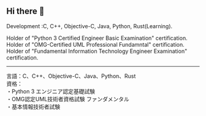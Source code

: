 ## Hi there 👋

Development :C, C++, Objective-C, Java, Python, Rust(Learning).  

Holder of "Python 3 Certified Engineer Basic Examination" certification.  
Holder of "OMG-Certified UML Professional Fundamntal" certification.  
Holder of "Fundamental Information Technology Engineer Examination" certification.  

---

言語：C、C++、Objective-C、Java、Python、Rust  
資格：  
・Python 3 エンジニア認定基礎試験  
・OMG認定UML技術者資格試験 ファンダメンタル  
・基本情報技術者試験  

<!--
**KONDOU-Kazumasa/KONDOU-Kazumasa** is a ✨ _special_ ✨ repository because its `README.md` (this file) appears on your GitHub profile.

Here are some ideas to get you started:

- 🔭 I’m currently working on ...
- 🌱 I’m currently learning ...
- 👯 I’m looking to collaborate on ...
- 🤔 I’m looking for help with ...
- 💬 Ask me about ...
- 📫 How to reach me: ...
- 😄 Pronouns: ...
- ⚡ Fun fact: ...
-->
